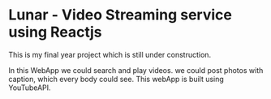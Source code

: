 # Lunar - Video Streaming service using Reactjs

This is my final year project which is still under construction.

In this WebApp we could search and play videos. 
we could post photos with caption, which every body could see.
This webApp is built using YouTubeAPI.
